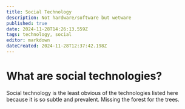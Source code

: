 ```yaml
---
title: Social Technology
description: Not hardware/software but wetware
published: true
date: 2024-11-28T14:26:13.559Z
tags: technology, social
editor: markdown
dateCreated: 2024-11-28T12:37:42.198Z
---
```


# What are social technologies?
Social  technology is the least obvious of the technologies listed here because it is so subtle and prevalent. Missing the forest for the trees.
